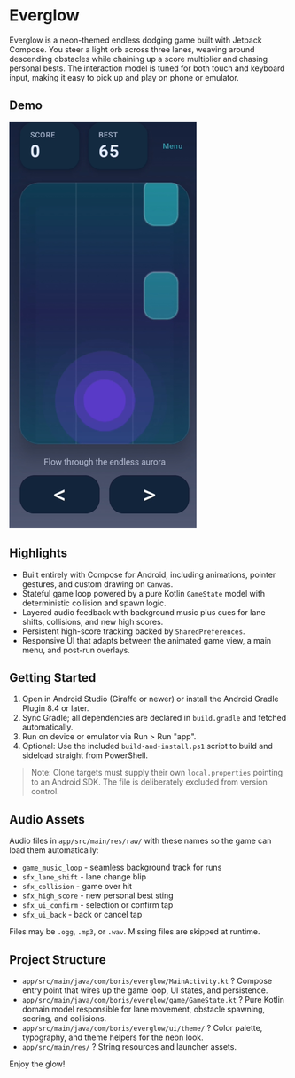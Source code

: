 # Everglow

Everglow is a neon-themed endless dodging game built with Jetpack Compose. You steer a light orb across three lanes, weaving around descending obstacles while chaining up a score multiplier and chasing personal bests. The interaction model is tuned for both touch and keyboard input, making it easy to pick up and play on phone or emulator.

## Demo
![](Screenshot_1.png)

## Highlights
- Built entirely with Compose for Android, including animations, pointer gestures, and custom drawing on `Canvas`.
- Stateful game loop powered by a pure Kotlin `GameState` model with deterministic collision and spawn logic.
- Layered audio feedback with background music plus cues for lane shifts, collisions, and new high scores.
- Persistent high-score tracking backed by `SharedPreferences`.
- Responsive UI that adapts between the animated game view, a main menu, and post-run overlays.

## Getting Started
1. Open in Android Studio (Giraffe or newer) or install the Android Gradle Plugin 8.4 or later.
2. Sync Gradle; all dependencies are declared in `build.gradle` and fetched automatically.
3. Run on device or emulator via Run > Run "app".
4. Optional: Use the included `build-and-install.ps1` script to build and sideload straight from PowerShell.

> Note: Clone targets must supply their own `local.properties` pointing to an Android SDK. The file is deliberately excluded from version control.

## Audio Assets
Audio files in `app/src/main/res/raw/` with these names so the game can load them automatically:
- `game_music_loop` - seamless background track for runs
- `sfx_lane_shift` - lane change blip
- `sfx_collision` - game over hit
- `sfx_high_score` - new personal best sting
- `sfx_ui_confirm` - selection or confirm tap
- `sfx_ui_back` - back or cancel tap

Files may be `.ogg`, `.mp3`, or `.wav`. Missing files are skipped at runtime.

## Project Structure
- `app/src/main/java/com/boris/everglow/MainActivity.kt` ? Compose entry point that wires up the game loop, UI states, and persistence.
- `app/src/main/java/com/boris/everglow/game/GameState.kt` ? Pure Kotlin domain model responsible for lane movement, obstacle spawning, scoring, and collisions.
- `app/src/main/java/com/boris/everglow/ui/theme/` ? Color palette, typography, and theme helpers for the neon look.
- `app/src/main/res/` ? String resources and launcher assets.




Enjoy the glow!

